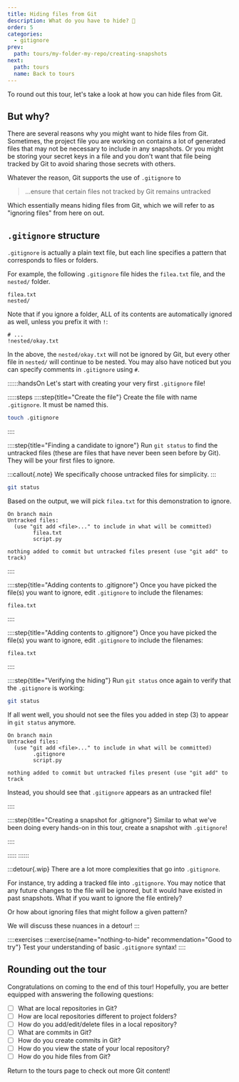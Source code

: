```yaml
---
title: Hiding files from Git
description: What do you have to hide? 👀
order: 5
categories:
  - gitignore
prev:
  path: tours/my-folder-my-repo/creating-snapshots
next:
  path: tours
  name: Back to tours
---
```


To round out this tour, let's take a look at how you can hide files from Git.

## But why?

There are several reasons why you might want to hide files from Git. Sometimes, the project file you are working on contains a lot of generated files that may not be necessary to include in any snapshots. Or you might be storing your secret keys in a file and you don't want that file being tracked by Git to avoid sharing those secrets with others.

Whatever the reason, Git supports the use of `.gitignore` to

> ...ensure that certain files not tracked by Git remains untracked

Which essentially means hiding files from Git, which we will refer to as "ignoring files" from here on out.

## `.gitignore` structure

`.gitignore` is actually a plain text file, but each line specifies a pattern that corresponds to files or folders.

For example, the following `.gitignore` file hides the `filea.txt` file, and the `nested/` folder.

```text
filea.txt
nested/
```

Note that if you ignore a folder, ALL of its contents are automatically ignored as well, unless you prefix it with `!`:

```text
# ...
!nested/okay.txt
```

In the above, the `nested/okay.txt` will not be ignored by Git, but every other file in `nested/` will continue to be nested. You may also have noticed but you can specify comments in `.gitignore` using `#`.

::::::handsOn
Let's start with creating your very first `.gitignore` file!

:::::steps
::::step{title="Create the file"}
Create the file with name `.gitignore`. It must be named this.

```bash
touch .gitignore
```

::::

::::step{title="Finding a candidate to ignore"}
Run `git status` to find the untracked files (these are files that have never been seen before by Git). They will be your first files to ignore.

:::callout{.note}
We specifically choose untracked files for simplicity.
:::

```bash
git status
```

Based on the output, we will pick `filea.txt` for this demonstration to ignore.

```text
On branch main
Untracked files:
  (use "git add <file>..." to include in what will be committed)
        filea.txt
        script.py

nothing added to commit but untracked files present (use "git add" to track)
```

::::

::::step{title="Adding contents to .gitignore"}
Once you have picked the file(s) you want to ignore, edit `.gitignore` to include the filenames:

```text
filea.txt
```

::::

::::step{title="Adding contents to .gitignore"}
Once you have picked the file(s) you want to ignore, edit `.gitignore` to include the filenames:

```text
filea.txt
```

::::

::::step{title="Verifying the hiding"}
Run `git status` once again to verify that the `.gitignore` is working:

```bash
git status
```

If all went well, you should not see the files you added in step (3) to appear in `git status` anymore.

```text
On branch main
Untracked files:
  (use "git add <file>..." to include in what will be committed)
        .gitignore
        script.py

nothing added to commit but untracked files present (use "git add" to track
```

Instead, you should see that `.gitignore` appears as an untracked file!

::::

::::step{title="Creating a snapshot for .gitignore"}
Similar to what we've been doing every hands-on in this tour, create a snapshot with `.gitignore`!

::::

:::::
::::::

:::detour{.wip}
There are a lot more complexities that go into `.gitignore`.

For instance, try adding a tracked file into `.gitignore`. You may notice that any future changes to the file will be ignored, but it would have existed in past snapshots. What if you want to ignore the file entirely?

Or how about ignoring files that might follow a given pattern?

We will discuss these nuances in a detour!
:::

::::exercises
:::exercise{name="nothing-to-hide" recommendation="Good to try"}
Test your understanding of basic `.gitignore` syntax!
::::

## Rounding out the tour

Congratulations on coming to the end of this tour! Hopefully, you are better equipped with answering the following questions:

- [ ] What are local repositories in Git?
- [ ] How are local repositories different to project folders?
- [ ] How do you add/edit/delete files in a local repository?
- [ ] What are commits in Git?
- [ ] How do you create commits in Git?
- [ ] How do you view the state of your local repository?
- [ ] How do you hide files from Git?

Return to the tours page to check out more Git content!
